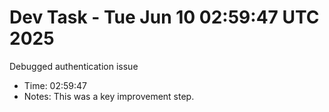 # Dev Task - Tue Jun 10 02:59:47 UTC 2025
Debugged authentication issue
- Time: 02:59:47
- Notes: This was a key improvement step.
